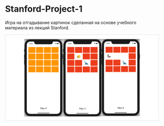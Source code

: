 # Stanford-Project-1

Игра на отгадывание картинок сделанная на основе учебного материала из лекций Stanford.

![alt text](Stanford.png)​

